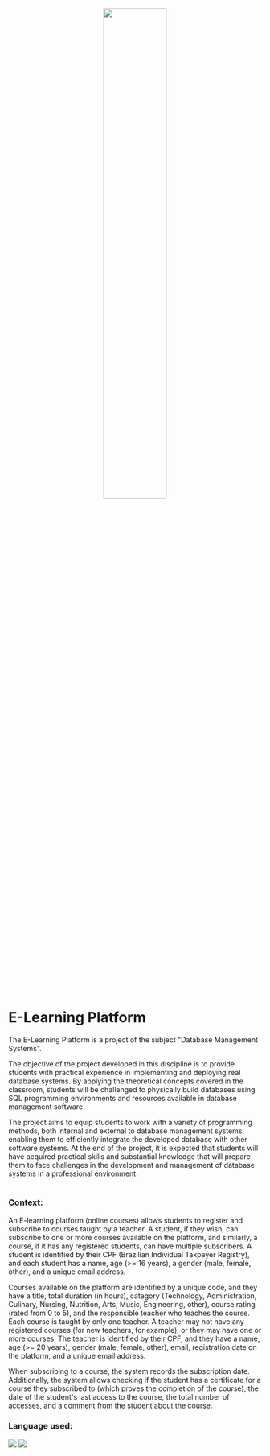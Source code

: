<div style="text-align: center;">
    <img width="50%" src="https://github.com/CaikeSantos/E-Learning-Platform/assets/84350582/4244e1ac-0147-45a3-b940-046603f403bb">
</div>
<h1>E-Learning Platform</h1>
<p>The E-Learning Platform is a project of the subject "Database Management Systems".

The objective of the project developed in this discipline is to provide students with practical experience in implementing and deploying real database systems. By applying the theoretical concepts covered in the classroom, students will be challenged to physically build databases using SQL programming environments and resources available in database management software.

The project aims to equip students to work with a variety of programming methods, both internal and external to database management systems, enabling them to efficiently integrate the developed database with other software systems. At the end of the project, it is expected that students will have acquired practical skills and substantial knowledge that will prepare them to face challenges in the development and management of database systems in a professional environment.</p>

#
<h3>Context:</h3>
<p>An E-learning platform (online courses) allows students to register and subscribe to courses taught by a teacher. A student, if they wish, can subscribe to one or more courses available on the platform, and similarly, a course, if it has any registered students, can have multiple subscribers. A student is identified by their CPF (Brazilian Individual Taxpayer Registry), and each student has a name, age (>= 16 years), a gender (male, female, other), and a unique email address.

Courses available on the platform are identified by a unique code, and they have a title, total duration (in hours), category (Technology, Administration, Culinary, Nursing, Nutrition, Arts, Music, Engineering, other), course rating (rated from 0 to 5), and the responsible teacher who teaches the course. Each course is taught by only one teacher. A teacher may not have any registered courses (for new teachers, for example), or they may have one or more courses. The teacher is identified by their CPF, and they have a name, age (>= 20 years), gender (male, female, other), email, registration date on the platform, and a unique email address.

When subscribing to a course, the system records the subscription date. Additionally, the system allows checking if the student has a certificate for a course they subscribed to (which proves the completion of the course), the date of the student's last access to the course, the total number of accesses, and a comment from the student about the course.</p>

<h3>Language used:</h3>

<div>
    <img src="https://img.shields.io/badge/PostgreSQL-316192?style=for-the-badge&logo=postgresql&logoColor=white">
    <img src="https://img.shields.io/badge/Python-14354C?style=for-the-badge&logo=python&logoColor=white">
</div>